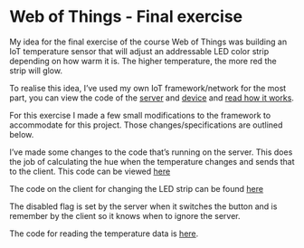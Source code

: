 # Web of Things - Final exercise
My idea for the final exercise of the course Web of Things was building an IoT temperature sensor that will adjust an addressable LED color strip depending on how warm it is.
The higher temperature, the more red the strip will glow.

To realise this idea, I’ve used my own IoT framework/network for  the most part, you can view the code of the [server](https://github.com/reauv/minor-web-of-things-sensors-server) and [device](https://github.com/reauv/minor-web-of-things-device) and [read how it works](https://github.com/reauv/minor-web-of-things-sensors-server/blob/master/README.md).

For this exercise I made a few small modifications to the framework to accommodate for this project. Those changes/specifications are outlined below.

I’ve made some changes to the code that’s running on the server. This does the job of calculating the hue when the temperature changes and sends that to the client.
This code can be viewed [here](https://github.com/reauv/minor-web-of-things-sensors-server/blob/master/pubsub.js#L83-L91)

The code on the client for changing the LED strip can be found [here](https://github.com/reauv/minor-web-of-things-device/blob/master/src/OutputDevices/Strip.cpp)

The disabled flag is set by the server when it switches the button and is remember by the client so it knows when to ignore the server.

The code for reading the temperature data is [here](https://github.com/reauv/minor-web-of-things-device/blob/master/src/InputDevices/Temp.cpp).
